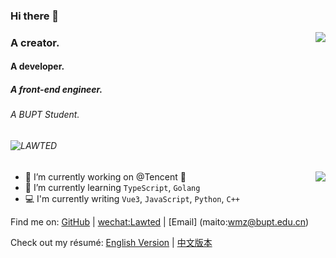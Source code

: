 ### Hi there 👋

<img align="right" src="https://github-readme-stats.vercel.app/api?username=LAWTED&show_icons=true&title_color=ffffff&icon_color=bb2acf&text_color=daf7dc&bg_color=151515" />


### A creator.
#### A developer. 
##### A front-end engineer.
###### A BUPT Student. 

###### ![LAWTED](https://visitor-badge.glitch.me/badge?page_id=LAWTED.profile)

<img align="right" src="https://github-readme-stats.vercel.app/api/top-langs/?username=LAWTED&layout=compact&exclude_repo=sumy7.github.io&title_color=ffffff&icon_color=bb2acf&text_color=daf7dc&bg_color=151515" />

- 🔭 I’m currently working on @Tencent 🐧
- 🌱 I’m currently learning `TypeScript`, `Golang`
- 💻 I'm currently writing `Vue3`,  `JavaScript`, `Python`, `C++`

Find me on: [GitHub](https://github.com/LAWTED) | [wechat:Lawted]() | [Email] (maito:wmz@bupt.edu.cn) 

Check out my résumé: [English Version](https://github.com/LAWTED/resume/blob/master/README.md) | [中文版本](https://github.com/LAWTED/resume/blob/master/README.zh.md)



